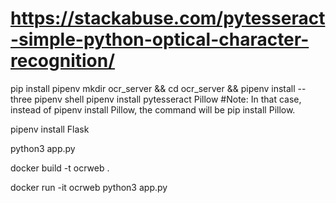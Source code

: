 # https://stackabuse.com/pytesseract-simple-python-optical-character-recognition/
pip install pipenv
mkdir ocr_server && cd ocr_server && pipenv install --three
pipenv shell
pipenv install pytesseract Pillow 
#Note: In that case, instead of pipenv install Pillow, the command will be pip install Pillow.

pipenv install Flask

python3 app.py


docker build -t ocrweb .

docker run -it ocrweb python3 app.py